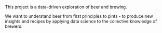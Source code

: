 This project is a data-driven exploration of beer and brewing.

We want to understand beer from first principles to pints - to produce new insights and recipes by applying data science to the collective knowledge of brewers.  

